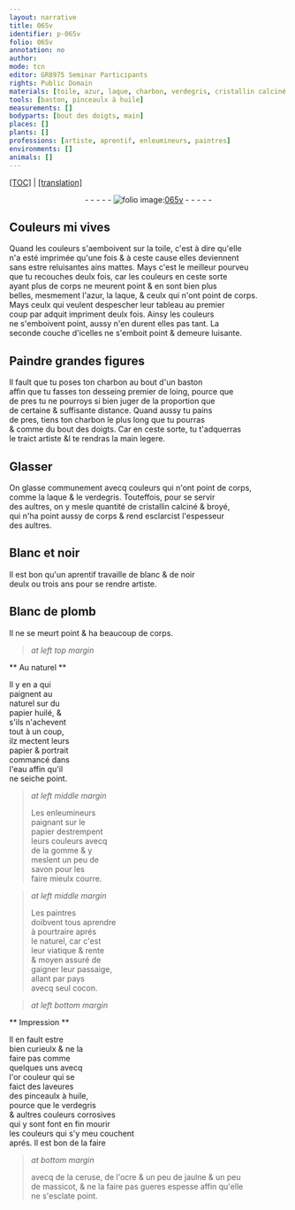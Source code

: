 ```yaml
---
layout: narrative
title: 065v
identifier: p-065v
folio: 065v
annotation: no
author:
mode: tcn
editor: GR8975 Seminar Participants
rights: Public Domain
materials: [toile, azur, laque, charbon, verdegris, cristallin calciné & broyé, Blanc de plomb, papier huilé, papier, eau, gomme, savon, cocon, huile, ceruse, ocre & un peu de jaulne, massicot]
tools: [baston, pinceaulx à huile]
measurements: []
bodyparts: [bout des doigts, main]
places: []
plants: []
professions: [artiste, aprentif, enleumineurs, paintres]
environments: []
animals: []
---
```


 <p><a href="{{ site.baseurl }}/normalized/">[TOC]</a> | <a href="{{ site.baseurl }}/texts/p-065v_tl/" target="_blank">[translation]</a></p><div class="folio" align="center">- - - - - <a href="http://gallica.bnf.fr/ark:/12148/btv1b10500001g/f136.image" target="_blank"><img src="https://cu-mkp.github.io/2017-workshop-edition/assets/photo-icon.png" alt="folio image: " style="display:inline-block; margin-bottom:-3px;"/>065v</a> - - - - - </div>  
  

## Couleurs mi vives

 
Quand les couleurs s'<span class="del">a</span>emboivent sur la <span class="m">toile</span>, c'est à dire qu'elle<br/> n'a esté imprimée qu'une fois & à ceste cause elles deviennent<br/> sans <span class="add">estre</span> reluisantes ains mattes. Mays c'est le meilleur pourveu<br/> que tu recouches deulx fois, car les couleurs en ceste sorte<br/> ayant plus de corps ne meurent point & en sont bien plus<br/> belles, mesmem<span class="exp">ent</span> l'<span class="m">azur</span>, la <span class="m">laque</span>, & ceulx qui n'ont point de corps.<br/> Mays ceulx qui veulent despescher leur tableau au premier<br/> coup par adquit impriment deulx fois. Ainsy les couleurs<br/> ne s'emboivent point, aussy n'en durent elles pas ta<span class="exp">n</span>t. La<br/> seconde couche d'icelles ne s'emboit point & demeure luisante.
 
 
  

## Paindre grandes figures

 
Il fault que tu poses ton <span class="m">charbon</span> au bout d'un <span class="tl">baston</span><br/> affin que tu fasses ton desseing premier de loing, pource que<br/> de pres tu ne pourroys si bien juger de la proportion que<br/> de certaine & suffisante distance. Quand aussy tu pains<br/> de pres, tiens ton <span class="m">charbon</span> le plus long que tu pourras<br/> & comme du <span class="bp">bout des doigts</span>. Car en ceste sorte, tu t'adquerras<br/> le traict <span class="pro">artiste</span> &<span class="del">l</span> te rendras la <span class="bp">main</span> legere.
 
 
  

## Glasser

 
On glasse co<span class="exp">mmun</span>ement avecq couleurs qui n'ont point de corps,<br/> co<span class="exp">mm</span>e la <span class="m">laque</span> & le <span class="m">verdegris</span>. Touteffois, pour se servir<br/> des aultres, on y mesle quantité de <span class="m">cristallin calciné & broyé</span>,<br/> qui n'ha point aussy de corps & <span class="del">rend</span> esclarcist l'espesseur<br/> des aultres.
 
 
  

## Blanc et noir

 
Il est bon qu'un <span class="pro">aprentif</span> travaille de blanc & de noir<br/> deulx ou trois <span class="tmp">ans</span> pour se rendre <span class="pro">artiste</span>.
 
 
  

## <span class="m">Blanc de plomb</span>

 
Il ne se meurt point & ha beaucoup de corps.
 
 
> *at left top margin*
> 
> 
>    

** Au naturel **

 
Il y en a qui<br/> paignent au<br/> naturel sur du<br/> <span class="m">papier huilé</span>, &<br/> s'ils n'achevent<br/> tout à un coup,<br/> ilz mectent leurs<br/> <span class="m">papier</span> & portrait<br/> commancé dans<br/> l'<span class="m">eau</span> affin qu'il<br/> ne seiche point.
 
> *at left middle margin*
> 
> 
>   Les <span class="pro">enleumineurs</span><br/> paignant sur le<br/> <span class="m">papier</span> destrempent<br/> leurs couleurs avecq<br/> de la <span class="m">gomme</span> & y<br/> meslent un peu de<br/> <span class="m">savon</span> pour les<br/> faire mieulx courre.
 
> *at left middle margin*
> 
> 
>   Les <span class="pro">paintres</span><br/> doibvent tous aprendre<br/> à pourtraire aprés<br/> le naturel, car c'est<br/> leur viatique & rente<br/> & moyen assuré de<br/> gaigner leur passaige,<br/> allant par pays<br/> avecq seul <span class="m">cocon</span>.
 
 
> *at left bottom margin*
> 
> 
>    

** Impression **

 
Il en fault estre<br/> bien curieulx & ne la<br/> faire pas co<span class="exp">mm</span>e<br/> quelques uns avecq<br/> l'or couleur qui se<br/> faict des laveures<br/> des <span class="tl">pinceaulx à <span class="m">huile</span></span>,<br/> pource que le <span class="m">verdegris</span><br/> & aultres couleurs corrosives<br/> qui y sont font en fin mourir<br/> les couleurs qui s'y <span class="del">meu</span> couchent<br/> aprés. Il est bon de la faire<br/> 
 
> *at bottom margin*
> 
> 
>   avecq de la <span class="m">ceruse</span>, de l'<span class="m">ocre <span class="del">& un peu de</span> jaulne</span> & un peu<br/> de <span class="m">massicot</span>, & ne la faire pas gueres espesse affin qu'elle<br/> ne s'esclate point.
 
 
